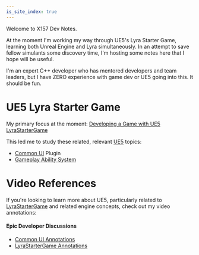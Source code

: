 ```yaml
---
is_site_index: true
---
```



Welcome to X157 Dev Notes.

At the moment I'm working my way through UE5's Lyra Starter Game, learning both Unreal Engine and Lyra simultaneously.  In an attempt to save fellow simulants some discovery time, I'm hosting some notes here that I hope will be useful.

I'm an expert C++ developer who has mentored developers and team leaders, but I have ZERO experience with game dev or UE5 going into this.  It should be fun.


# UE5 Lyra Starter Game

My primary focus at the moment: [Developing a Game with UE5 LyraStarterGame](./UE5/LyraStarterGame/)

This led me to study these related, relevant [UE5](./UE5/) topics:

- [Common UI](./UE5/CommonUI/) Plugin
- [Gameplay Ability System](./UE5/GameplayAbilitySystem/)


# Video References

If you're looking to learn more about UE5, particularly related to
[LyraStarterGame](./UE5/LyraStarterGame/)
and related engine concepts, check out my video annotations:

#### Epic Developer Discussions

- [Common UI Annotations](./CommonUI/#Annotations)
- [LyraStarterGame Annotations](./LyraStarterGame/Epic-Games-Developer-Discussion-References)
